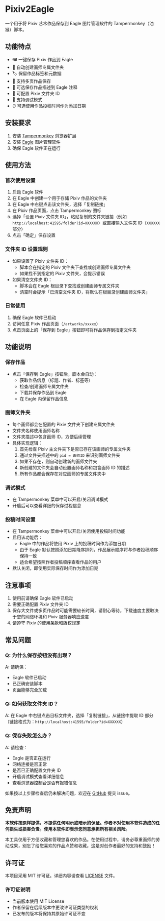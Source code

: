 # Pixiv2Eagle

一个用于将 Pixiv 艺术作品保存到 Eagle 图片管理软件的 Tampermonkey（油猴）脚本。

## 功能特点

- 🖼️ 一键保存 Pixiv 作品到 Eagle
- 📁 自动创建画师专属文件夹
- 🏷️ 保留作品标签和元数据
- 📄 支持多页作品保存
- 📝 可选保存作品描述到 Eagle 注释
- 🔧 可配置 Pixiv 文件夹 ID
- 🐛 支持调试模式
- ⏰ 可选使用作品投稿时间作为添加日期

## 安装要求

1. 安装 [Tampermonkey](https://www.tampermonkey.net/) 浏览器扩展
2. 安装 [Eagle](https://eagle.cool/) 图片管理软件
3. 确保 Eagle 软件正在运行

## 使用方法

### 首次使用设置
1. 启动 Eagle 软件
2. 在 Eagle 中创建一个用于存储 Pixiv 作品的文件夹
3. 在 Eagle 中右键点击该文件夹，选择「复制链接」
4. 在 Pixiv 作品页面，点击 Tampermonkey 图标
5. 选择「设置 Pixiv 文件夹 ID」，粘贴复制的文件夹链接（例如 `http://localhost:41595/folder?id=XXXXXX`）或直接输入文件夹 ID（`XXXXXX` 部分）
6. 点击「确定」保存设置

### 文件夹 ID 设置规则
- 如果设置了 Pixiv 文件夹 ID：
  - 脚本会在指定的 Pixiv 文件夹下查找或创建画师专属文件夹
  - 如果找不到指定的 Pixiv 文件夹，会提示错误
- 如果清空文件夹 ID：
  - 脚本会在 Eagle 根目录下查找或创建画师专属文件夹
  - 清空时会提示「已清空文件夹 ID，将默认在根目录创建画师文件夹」

### 日常使用
1. 确保 Eagle 软件已启动
2. 访问任意 Pixiv 作品页面（`/artworks/xxxxx`）
3. 点击页面上的「保存到 Eagle」按钮即可将作品保存到指定文件夹

## 功能说明

### 保存作品
- 点击「保存到 Eagle」按钮后，脚本会自动：
  - 获取作品信息（标题、作者、标签等）
  - 检查/创建画师专属文件夹
  - 下载并保存作品到 Eagle
  - 在 Eagle 内保留作品信息

### 画师文件夹
- 每个画师都会在配置的 Pixiv 文件夹下创建专属文件夹
- 文件夹名称使用画师名称
- 文件夹描述中包含画师 ID，方便后续管理
- 具体实现逻辑：
  1. 首先检查 Pixiv 主文件夹下是否已存在该画师的专属文件夹
  2. 通过文件夹描述中的 `pid = 画师ID` 来识别画师文件夹
  3. 如果不存在，则自动创建新的画师文件夹
  4. 新创建的文件夹会自动设置画师名称和包含画师 ID 的描述
  5. 所有作品都会保存在对应画师的专属文件夹中

### 调试模式
- 在 Tampermonkey 菜单中可以开启/关闭调试模式
- 开启后可以查看详细的保存过程信息

### 投稿时间设置
- 在 Tampermonkey 菜单中可以开启/关闭使用投稿时间功能
- 启用该功能后：
  - Eagle 中的作品将使用 Pixiv 上的投稿时间作为添加日期
  - 由于 Eagle 默认按照添加日期降序排列，作品展示顺序将与作者投稿顺序保持一致
  - 适合希望按照作者投稿顺序查看作品的用户
- 默认关闭，即使用实际保存时间作为添加日期

## 注意事项

1. 使用前请确保 Eagle 软件已启动
2. 需要正确配置 Pixiv 文件夹 ID
3. 保存大文件或多页作品时可能需要较长时间，请耐心等待，下载速度主要取决于您的网络环境和 Pixiv 服务器响应速度
4. 请遵守 Pixiv 的使用条款和版权规定

## 常见问题

### Q: 为什么保存按钮没有出现？
A: 请确保：
- Eagle 软件已启动
- 已正确安装脚本
- 页面能够完全加载

### Q: 如何获取文件夹 ID？
A: 在 Eagle 中右键点击目标文件夹，选择「复制链接」，从链接中提取 ID 部分（链接格式为：`http://localhost:41595/folder?id=XXXXXX`）

### Q: 保存失败怎么办？
A: 请检查：
- Eagle 是否正在运行
- 网络连接是否正常
- 是否已正确配置文件夹 ID
- 开启调试模式查看详细信息
- 查看浏览器控制台是否有报错信息

如果按以上步骤检查后仍未解决问题，欢迎在 [GitHub](https://github.com/nekoday/Pixiv2Eagle) 提交 issue。

## 免责声明

**本软件按原样提供，不提供任何明示或暗示的保证。作者不对使用本软件造成的任何损失或损害负责。使用本软件即表示您同意承担所有相关风险。**

本工具仅用于方便收藏和管理您喜欢的作品。在使用过程中，请务必尊重画师的劳动成果，别忘了给您喜欢的作品点赞和收藏，这是对创作者最好的支持和鼓励！

## 许可证

本项目采用 MIT 许可证。详细内容请查看 [LICENSE](LICENSE) 文件。

### 许可证说明
- 当前版本使用 MIT License
- 作者保留在后续版本中更改许可证类型的权利
- 已发布的版本将保持其原始许可证不变
